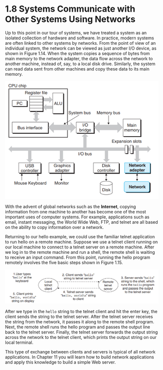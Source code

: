 # 1.8 Systems Communicate with Other Systems Using Networks

Up to this point in our tour of systems, we have treated a system as an isolated collection of hardware and software. In practice, modern systems are often linked to other systems by networks. From the point of view of an individual system, the network can be viewed as just another I/O device, as shown in Figure 1.14. When the system copies a sequence of bytes from main memory to the network adapter, the data flow across the network to another machine, instead of, say, to a local disk drive. Similarly, the system can read data sent from other machines and copy these data to its main memory.

![Figure 1.14 A network is another I/O device.](<../.gitbook/assets/image (15) (1) (1) (1).png>)

With the advent of global networks such as the **Internet**, copying information from one machine to another has become one of the most important uses of computer systems. For example, applications such as email, instant messaging, the World Wide Web, FTP, and telnet are all based on the ability to copy information over a network.

Returning to our hello example, we could use the familiar telnet application to run hello on a remote machine. Suppose we use a telnet client running on our local machine to connect to a telnet server on a remote machine. After we log in to the remote machine and run a shell, the remote shell is waiting to receive an input command. From this point, running the hello program remotely involves the five basic steps shown in Figure 1.15.

![Figure 1.15 Using telnet to run hello remotely over a network.](<../.gitbook/assets/image (16) (1) (1) (1) (1).png>)

After we type in the `hello` string to the telnet client and hit the enter key, the client sends the string to the telnet server. After the telnet server receives the string from the network, it passes it along to the remote shell program. Next, the remote shell runs the hello program and passes the output line back to the telnet server. Finally, the telnet server forwards the output string across the network to the telnet client, which prints the output string on our local terminal.

This type of exchange between clients and servers is typical of all network applications. In Chapter 11 you will learn how to build network applications and apply this knowledge to build a simple Web server.
